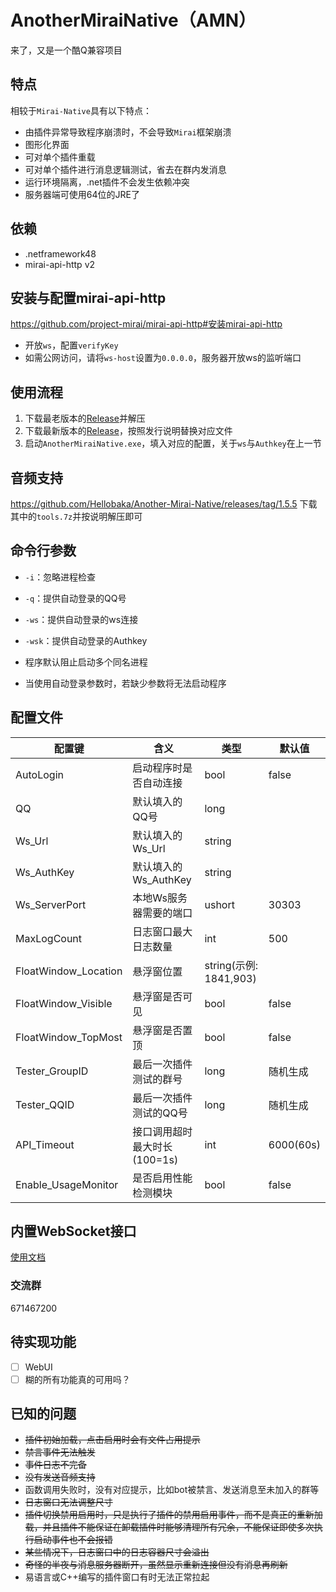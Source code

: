 # AnotherMiraiNative（AMN）
来了，又是一个酷Q兼容项目

## 特点
相较于`Mirai-Native`具有以下特点：
- 由插件异常导致程序崩溃时，不会导致`Mirai`框架崩溃
- 图形化界面
- 可对单个插件重载
- 可对单个插件进行消息逻辑测试，省去在群内发消息
- 运行环境隔离，.net插件不会发生依赖冲突
- 服务器端可使用64位的JRE了

## 依赖
- .netframework48
- mirai-api-http v2

## 安装与配置mirai-api-http
https://github.com/project-mirai/mirai-api-http#安装mirai-api-http
- 开放`ws`，配置`verifyKey`
- 如需公网访问，请将`ws-host`设置为`0.0.0.0`，服务器开放ws的监听端口

## 使用流程
1. 下载最老版本的[Release](https://github.com/Hellobaka/Another-Mirai-Native/releases/download/1.5.0/Release.zip)并解压
2. 下载最新版本的[Release](https://github.com/Hellobaka/Another-Mirai-Native/releases/latest)，按照发行说明替换对应文件
3. 启动`AnotherMiraiNative.exe`，填入对应的配置，关于`ws`与`Authkey`在上一节

## 音频支持
https://github.com/Hellobaka/Another-Mirai-Native/releases/tag/1.5.5 下载其中的`tools.7z`并按说明解压即可

## 命令行参数
- `-i`：忽略进程检查
- `-q`：提供自动登录的QQ号
- `-ws`：提供自动登录的ws连接
- `-wsk`：提供自动登录的Authkey

- 程序默认阻止启动多个同名进程
- 当使用自动登录参数时，若缺少参数将无法启动程序

## 配置文件
|配置键|含义|类型|默认值|
|----|----|----|----|
|AutoLogin|启动程序时是否自动连接|bool|false|
|QQ|默认填入的QQ号|long||
|Ws_Url|默认填入的Ws_Url|string||
|Ws_AuthKey|默认填入的Ws_AuthKey|string||
|Ws_ServerPort|本地Ws服务器需要的端口|ushort|30303|
|MaxLogCount|日志窗口最大日志数量|int|500|
|FloatWindow_Location|悬浮窗位置|string(示例: 1841,903)||
|FloatWindow_Visible|悬浮窗是否可见|bool|false|
|FloatWindow_TopMost|悬浮窗是否置顶|bool|false|
|Tester_GroupID|最后一次插件测试的群号|long|随机生成|
|Tester_QQID|最后一次插件测试的QQ号|long|随机生成|
|API_Timeout|接口调用超时最大时长(100=1s)|int|6000(60s)|
|Enable_UsageMonitor|是否启用性能检测模块|bool|false|

## 内置WebSocket接口
[使用文档](https://github.com/Hellobaka/Another-Mirai-Native/blob/master/Wsapi.md)

### 交流群
671467200

## 待实现功能
- [ ] WebUI
- [ ] 糊的所有功能真的可用吗？

## 已知的问题
- ~~插件初始加载，点击启用时会有文件占用提示~~
- ~~禁言事件无法触发~~
- ~~事件日志不完备~~
- ~~没有发送音频支持~~
- 函数调用失败时，没有对应提示，比如bot被禁言、发送消息至未加入的群等
- ~~日志窗口无法调整尺寸~~
- ~~插件切换禁用启用时，只是执行了插件的禁用启用事件，而不是真正的重新加载，并且插件不能保证在卸载插件时能够清理所有冗余，不能保证即使多次执行启动事件也不会报错~~
- ~~某些情况下，日志窗口中的日志容器尺寸会溢出~~
- ~~奇怪的半夜与消息服务器断开，虽然显示重新连接但没有消息再刷新~~
- 易语言或C++编写的插件窗口有时无法正常拉起
